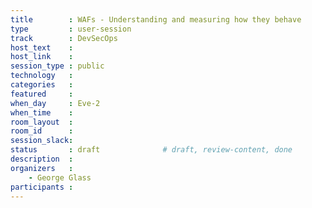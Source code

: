 ```yaml
---
title        : WAFs - Understanding and measuring how they behave
type         : user-session
track        : DevSecOps
host_text    :
host_link    :
session_type : public
technology   :
categories   :
featured     :
when_day     : Eve-2
when_time    :
room_layout  :
room_id      :
session_slack:
status       : draft              # draft, review-content, done
description  :
organizers   :
    - George Glass
participants :
---
```



